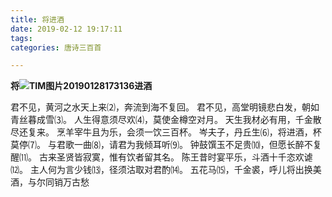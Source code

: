 ```yaml
---
title: 将进酒
date: 2019-02-12 19:17:11
tags:
categories: 唐诗三百首

---
```

**将![TIM图片20190128173136](\assets\TIM图片20190128173136.png)进酒**

君不见，黄河之水天上来⑵，奔流到海不复回。
君不见，高堂明镜悲白发，朝如青丝暮成雪⑶。
人生得意须尽欢⑷，莫使金樽空对月。
天生我材必有用，千金散尽还复来。
烹羊宰牛且为乐，会须一饮三百杯。
岑夫子，丹丘生⑹，将进酒，杯莫停⑺。
与君歌一曲⑻，请君为我倾耳听⑼。
钟鼓馔玉不足贵⑽，但愿长醉不复醒⑾。
古来圣贤皆寂寞，惟有饮者留其名。
陈王昔时宴平乐，斗酒十千恣欢谑⑿。
主人何为言少钱⒀，径须沽取对君酌⒁。
五花马⒂，千金裘，呼儿将出换美酒，与尔同销万古愁

